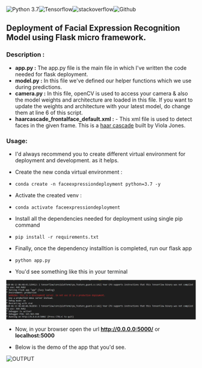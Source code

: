 ![Python 3.7](https://img.shields.io/badge/Python-3.7-brightgreen.svg)![Tensorflow](https://aleen42.github.io/badges/src/tensorflow.svg)![stackoverflow](https://aleen42.github.io/badges/src/stackoverflow.svg)![Github](https://aleen42.github.io/badges/src/github.svg)

## Deployment of Facial Expression Recognition Model using Flask micro framework.

### Description :
- **app.py :** The app.py file is the main file in which I've written the code needed for flask deployment.
- **model.py :** In this file we've defined our helper functions which we use during predictions.
- **camera.py :** In this file, openCV is used to access your camera & also the model weights and architecture are loaded in this file. If you want to update the weights and architecture with your latest model, do change them at line 6 of this script.
- **haarcascade_frontalface_default.xml :** - This xml file is used to detect faces in the given frame. This is a [haar cascade](https://github.com/opencv/opencv/tree/master/data/haarcascades) built by Viola Jones.

### Usage:
- I'd always recommend you to create different virtual environment for deployment and development. as it helps. 
- Create the new conda virtual environment :
- `conda create -n faceexpressiondeployment python=3.7 -y`
- Activate the created venv :
- `conda activate faceexpressiondeployment`
- Install all the dependencies needed for deployment using single pip command
- `pip install -r requirements.txt`
- Finally, once the dependency installtion is completed, run our flask app
- `python app.py`

- You'd see something like this in your terminal 

![Terminal](https://github.com/mangipudiprashanth7/Facial-Expression-Recognition-using-Deep-Learning/blob/deployment/terminal.PNG)
- Now, in your browser open the url **http://0.0.0.0:5000/** or **localhost:5000**

- Below is the demo of the app that you'd see.

![OUTPUT](https://github.com/mangipudiprashanth7/Facial-Expression-Recognition-using-Deep-Learning/blob/deployment/webapp-demo.gif)
